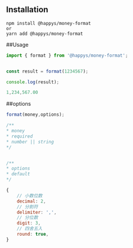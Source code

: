 ## Installation
```shell script
npm install @happys/money-format
or 
yarn add @happys/money-format
```


##Usage

```js
import { format } from '@happys/money-format';


const result = format(1234567);

console.log(result);

1,234,567.00

```

##options

```js
format(money,options);

/**
* money
* required
* number || string
*/


/**
* options
* default
*/

{
    // 小数位数
    decimal: 2,
    // 分割符
    delimiter: ',',
    // 分位数
    digit: 3,
    // 四舍五入
    round: true,
}

```




